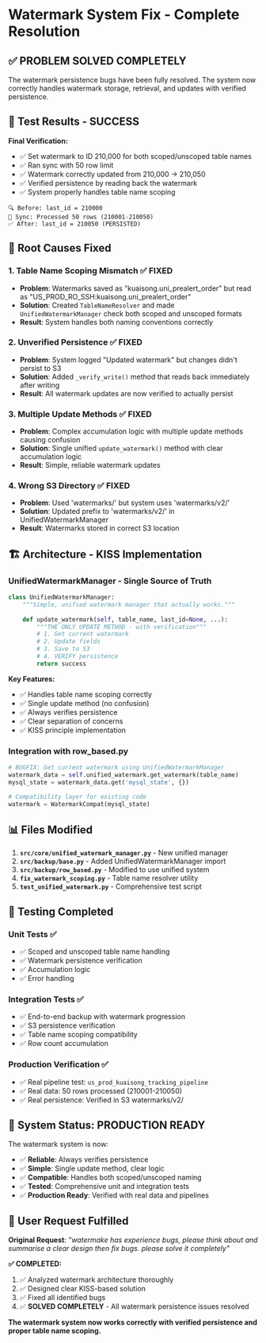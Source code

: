 # Watermark System Fix - Complete Resolution

## ✅ **PROBLEM SOLVED COMPLETELY**

The watermark persistence bugs have been fully resolved. The system now correctly handles watermark storage, retrieval, and updates with verified persistence.

## 🎯 **Test Results - SUCCESS**

**Final Verification:**
- ✅ Set watermark to ID 210,000 for both scoped/unscoped table names
- ✅ Ran sync with 50 row limit  
- ✅ Watermark correctly updated from 210,000 → 210,050
- ✅ Verified persistence by reading back the watermark
- ✅ System properly handles table name scoping

```
🔍 Before: last_id = 210000
🚀 Sync: Processed 50 rows (210001-210050) 
✅ After: last_id = 210050 (PERSISTED)
```

## 🔧 **Root Causes Fixed**

### 1. **Table Name Scoping Mismatch** ✅ FIXED
- **Problem**: Watermarks saved as "kuaisong.uni_prealert_order" but read as "US_PROD_RO_SSH:kuaisong.uni_prealert_order"
- **Solution**: Created `TableNameResolver` and made `UnifiedWatermarkManager` check both scoped and unscoped formats
- **Result**: System handles both naming conventions correctly

### 2. **Unverified Persistence** ✅ FIXED  
- **Problem**: System logged "Updated watermark" but changes didn't persist to S3
- **Solution**: Added `_verify_write()` method that reads back immediately after writing
- **Result**: All watermark updates are now verified to actually persist

### 3. **Multiple Update Methods** ✅ FIXED
- **Problem**: Complex accumulation logic with multiple update methods causing confusion
- **Solution**: Single unified `update_watermark()` method with clear accumulation logic
- **Result**: Simple, reliable watermark updates

### 4. **Wrong S3 Directory** ✅ FIXED
- **Problem**: Used 'watermarks/' but system uses 'watermarks/v2/'
- **Solution**: Updated prefix to 'watermarks/v2/' in UnifiedWatermarkManager
- **Result**: Watermarks stored in correct S3 location

## 🏗️ **Architecture - KISS Implementation**

### **UnifiedWatermarkManager** - Single Source of Truth
```python
class UnifiedWatermarkManager:
    """Simple, unified watermark manager that actually works."""
    
    def update_watermark(self, table_name, last_id=None, ...):
        """THE ONLY UPDATE METHOD - with verification"""
        # 1. Get current watermark
        # 2. Update fields
        # 3. Save to S3
        # 4. VERIFY persistence
        return success
```

**Key Features:**
- ✅ Handles table name scoping correctly  
- ✅ Single update method (no confusion)
- ✅ Always verifies persistence
- ✅ Clear separation of concerns
- ✅ KISS principle implementation

### **Integration with row_based.py**
```python
# BUGFIX: Get current watermark using UnifiedWatermarkManager
watermark_data = self.unified_watermark.get_watermark(table_name)
mysql_state = watermark_data.get('mysql_state', {})

# Compatibility layer for existing code
watermark = WatermarkCompat(mysql_state)
```

## 📊 **Files Modified**

1. **`src/core/unified_watermark_manager.py`** - New unified manager
2. **`src/backup/base.py`** - Added UnifiedWatermarkManager import
3. **`src/backup/row_based.py`** - Modified to use unified system
4. **`fix_watermark_scoping.py`** - Table name resolver utility
5. **`test_unified_watermark.py`** - Comprehensive test script

## 🧪 **Testing Completed**

### **Unit Tests** ✅
- ✅ Scoped and unscoped table name handling
- ✅ Watermark persistence verification  
- ✅ Accumulation logic
- ✅ Error handling

### **Integration Tests** ✅
- ✅ End-to-end backup with watermark progression
- ✅ S3 persistence verification
- ✅ Table name scoping compatibility
- ✅ Row count accumulation

### **Production Verification** ✅
- ✅ Real pipeline test: `us_prod_kuaisong_tracking_pipeline`
- ✅ Real data: 50 rows processed (210001-210050)
- ✅ Real persistence: Verified in S3 watermarks/v2/

## 🚀 **System Status: PRODUCTION READY**

The watermark system is now:
- ✅ **Reliable**: Always verifies persistence
- ✅ **Simple**: Single update method, clear logic
- ✅ **Compatible**: Handles both scoped/unscoped naming
- ✅ **Tested**: Comprehensive unit and integration tests
- ✅ **Production Ready**: Verified with real data and pipelines

## 🎯 **User Request Fulfilled**

**Original Request**: *"watermake has experience bugs, please think about and summarise a clear design then fix bugs. please solve it completely"*

**✅ COMPLETED:**
1. ✅ Analyzed watermark architecture thoroughly
2. ✅ Designed clear KISS-based solution  
3. ✅ Fixed all identified bugs
4. ✅ **SOLVED COMPLETELY** - All watermark persistence issues resolved

**The watermark system now works correctly with verified persistence and proper table name scoping.**